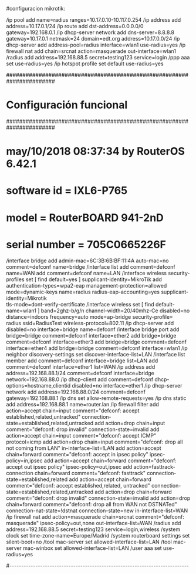 #configuracion mikrotik:



/ip pool add name=radius ranges=10.17.0.10-10.117.0.254
/ip address add address=10.17.0.1/24
/ip route add dst-address=0.0.0.0/0 gateway=192.168.0.1
/ip dhcp-server network add dns-server=8.8.8.8 gateway=10.17.0.1 netmask=24 domain=edt.org address=10.17.0.0/24 
/ip dhcp-server add address-pool=radius interface=wlan1 use-radius=yes
/ip firewall nat add chain=srcnat action=masquerade out-interface=wlan1 
/radius add address=192.168.88.5 secret=testing123 service=login 
/ppp aaa set use-radius=yes
/ip hotspot profile set default use-radius=yes


#######################################################################
# 				Configuración funcional								  #
#######################################################################
# may/10/2018 08:37:34 by RouterOS 6.42.1
# software id = IXL6-P765
#
# model = RouterBOARD 941-2nD
# serial number = 705C0665226F
/interface bridge
add admin-mac=6C:3B:6B:BF:11:4A auto-mac=no comment=defconf name=bridge
/interface list
add comment=defconf name=WAN
add comment=defconf name=LAN
/interface wireless security-profiles
set [ find default=yes ] supplicant-identity=MikroTik
add authentication-types=wpa2-eap management-protection=allowed mode=dynamic-keys name=radius radius-eap-accounting=yes supplicant-identity=Mikrotik \
    tls-mode=dont-verify-certificate
/interface wireless
set [ find default-name=wlan1 ] band=2ghz-b/g/n channel-width=20/40mhz-Ce disabled=no distance=indoors frequency=auto mode=ap-bridge security-profile=\
    radius ssid=RadiusTest wireless-protocol=802.11
/ip dhcp-server
add disabled=no interface=bridge name=defconf
/interface bridge port
add bridge=bridge comment=defconf interface=ether2
add bridge=bridge comment=defconf interface=ether3
add bridge=bridge comment=defconf interface=ether4
add bridge=bridge comment=defconf interface=wlan1
/ip neighbor discovery-settings
set discover-interface-list=LAN
/interface list member
add comment=defconf interface=bridge list=LAN
add comment=defconf interface=ether1 list=WAN
/ip address
add address=192.168.88.1/24 comment=defconf interface=bridge network=192.168.88.0
/ip dhcp-client
add comment=defconf dhcp-options=hostname,clientid disabled=no interface=ether1
/ip dhcp-server network
add address=192.168.88.0/24 comment=defconf gateway=192.168.88.1
/ip dns
set allow-remote-requests=yes
/ip dns static
add address=192.168.88.1 name=router.lan
/ip firewall filter
add action=accept chain=input comment="defconf: accept established,related,untracked" connection-state=established,related,untracked
add action=drop chain=input comment="defconf: drop invalid" connection-state=invalid
add action=accept chain=input comment="defconf: accept ICMP" protocol=icmp
add action=drop chain=input comment="defconf: drop all not coming from LAN" in-interface-list=!LAN
add action=accept chain=forward comment="defconf: accept in ipsec policy" ipsec-policy=in,ipsec
add action=accept chain=forward comment="defconf: accept out ipsec policy" ipsec-policy=out,ipsec
add action=fasttrack-connection chain=forward comment="defconf: fasttrack" connection-state=established,related
add action=accept chain=forward comment="defconf: accept established,related, untracked" connection-state=established,related,untracked
add action=drop chain=forward comment="defconf: drop invalid" connection-state=invalid
add action=drop chain=forward comment="defconf:  drop all from WAN not DSTNATed" connection-nat-state=!dstnat connection-state=new in-interface-list=WAN
/ip firewall nat
add action=masquerade chain=srcnat comment="defconf: masquerade" ipsec-policy=out,none out-interface-list=WAN
/radius
add address=192.168.88.5 secret=testing123 service=login,wireless
/system clock
set time-zone-name=Europe/Madrid
/system routerboard settings
set silent-boot=no
/tool mac-server
set allowed-interface-list=LAN
/tool mac-server mac-winbox
set allowed-interface-list=LAN
/user aaa
set use-radius=yes


#----------------------------------------------------------------------------


